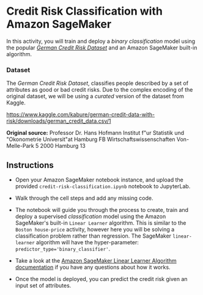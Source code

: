 # Credit Risk Classification with Amazon SageMaker

In this activity, you will train and deploy a _binary classification_ model using the popular [_German Credit Risk Dataset_](https://archive.ics.uci.edu/ml/datasets/statlog+(german+credit+data)) and an Amazon SageMaker built-in algorithm.

### Dataset

The _German Credit Risk Dataset_, classifies people described by a set of attributes as good or bad credit risks. Due to the complex encoding of the original dataset, we will be using a *curated* version of the dataset from Kaggle.

<https://www.kaggle.com/kabure/german-credit-data-with-risk/downloads/german_credit_data.csv/1>

__Original source:__
Professor Dr. Hans Hofmann
Institut f"ur Statistik und "Okonometrie
Universit"at Hamburg
FB Wirtschaftswissenschaften
Von-Melle-Park 5
2000 Hamburg 13

## Instructions

* Open your Amazon SageMaker notebook instance, and upload the provided `credit-risk-classification.ipynb` notebook to JupyterLab.

* Walk through the cell steps and add any missing code.

* The notebook will guide you through the process to create, train and deploy a supervised *classification* model using the Amazon SageMaker's built-in `Linear Learner` algorithm. This is similar to the `Boston house-price` activity, however here you will be solving a classification problem rather than regression. The SageMaker `linear-learner` algorithm will have the hyper-parameter: `predictor_type='binary_classifier'`.

* Take a look at the [Amazon SageMaker Linear Learner Algorithm documentation](https://docs.aws.amazon.com/sagemaker/latest/dg/linear-learner.html) if you have any questions about how it works.

* Once the model is deployed, you can predict the credit risk given an input set of attributes.
